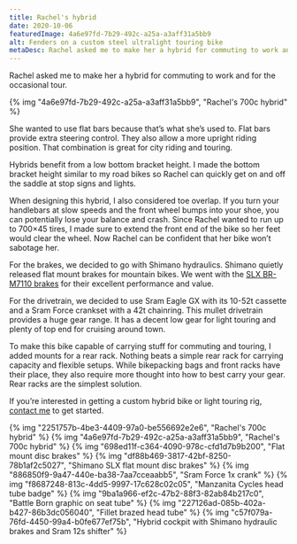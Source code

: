 ```yaml
---
title: Rachel's hybrid
date: 2020-10-06
featuredImage: 4a6e97fd-7b29-492c-a25a-a3aff31a5bb9
alt: Fenders on a custom steel ultralight touring bike
metaDesc: Rachel asked me to make her a hybrid for commuting to work and for the occasional tour.
---
```

Rachel asked me to make her a hybrid for commuting to work and for the occasional tour.

{% img "4a6e97fd-7b29-492c-a25a-a3aff31a5bb9", "Rachel's 700c hybrid" %}

She wanted to use flat bars because that’s what she’s used to. Flat bars provide extra steering control. They also allow a more upright riding position. That combination is great for city riding and touring.

Hybrids benefit from a low bottom bracket height. I made the bottom bracket height similar to my road bikes so Rachel can quickly get on and off the saddle at stop signs and lights.

When designing this hybrid, I also considered toe overlap. If you turn your handlebars at slow speeds and the front wheel bumps into your shoe, you can potentially lose your balance and crash. Since Rachel wanted to run up to 700×45 tires, I made sure to extend the front end of the bike so her feet would clear the wheel. Now Rachel can be confident that her bike won’t sabotage her.

For the brakes, we decided to go with Shimano hydraulics. Shimano quietly released flat mount brakes for mountain bikes. We went with the [SLX BR-M7110 brakes](https://bike.shimano.com/en-US/product/component/slx-m7100/BR-M7110.html) for their excellent performance and value.

For the drivetrain, we decided to use Sram Eagle GX with its 10-52t cassette and a Sram Force crankset with a 42t chainring. This mullet drivetrain provides a huge gear range. It has a decent low gear for light touring and plenty of top end for cruising around town.

To make this bike capable of carrying stuff for commuting and touring, I added mounts for a rear rack. Nothing beats a simple rear rack for carrying capacity and flexible setups. While bikepacking bags and front racks have their place, they also require more thought into how to best carry your gear. Rear racks are the simplest solution.

If you’re interested in getting a custom hybrid bike or light touring rig, [contact me](https://manzanitacycles.com/contact/) to get started.

{% img "2251757b-4be3-4409-97a0-be556692e2e6", "Rachel's 700c hybrid" %}
{% img "4a6e97fd-7b29-492c-a25a-a3aff31a5bb9", "Rachel's 700c hybrid" %}
{% img "698ed11f-c364-4090-978c-cfd1d7b9b200", "Flat mount disc brakes" %}
{% img "df88b469-3817-42bf-8250-78b1af2c5027", "Shimano SLX flat mount disc brakes" %}
{% img "886850f9-9a47-440e-ba38-7aa7cceaabb5", "Sram Force 1x crank" %}
{% img "f8687248-813c-4dd5-9997-17c628c02c05", "Manzanita Cycles head tube badge" %}
{% img "9ba1a966-ef2c-47b2-88f3-82ab84b217c0", "Battle Born graphic on seat tube" %}
{% img "227126ad-085b-402a-b427-86b3dc056040", "Fillet brazed head tube" %}
{% img "c57f079a-76fd-4450-99a4-b0fe677ef75b", "Hybrid cockpit with Shimano hydraulic brakes and Sram 12s shifter" %}










